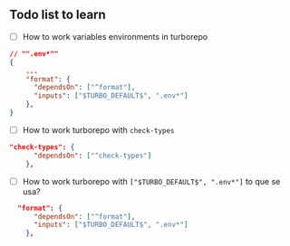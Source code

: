## Todo list to learn

- [ ] How to work variables environments in turborepo

```json
// "".env*""
{
    ...
    "format": {
      "dependsOn": ["^format"],
      "inputs": ["$TURBO_DEFAULT$", ".env*"]
    },
}
```

- [ ] How to work turborepo with `check-types`

```json
"check-types": {
      "dependsOn": ["^check-types"]
    },
```

- [ ] How to work turborepo with `["$TURBO_DEFAULT$", ".env*"]` to que se usa?

```json
  "format": {
      "dependsOn": ["^format"],
      "inputs": ["$TURBO_DEFAULT$", ".env*"]
    },
```
